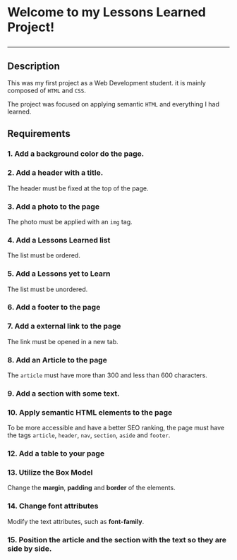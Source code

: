 # Welcome  to my Lessons Learned Project!<hr>

## Description

This was my first project as a Web Development student. it is mainly composed of `HTML` and `CSS`. 

The project was focused on applying semantic `HTML` and everything I had learned.

## Requirements

### 1. Add a background color do the page.

### 2. Add a header with a title.

The header must be fixed at the top of the page.

### 3. Add a photo to the page

The photo must be applied with an `img` tag.

### 4. Add a Lessons Learned list

The list must be ordered.

### 5. Add a Lessons yet to Learn

The list must be unordered.

### 6. Add a footer to the page

### 7. Add a external link to the page

The link must be opened in a new tab.

### 8. Add an Article to the page

The `article` must have more than 300 and less than 600 characters.

### 9. Add a section with some text.

### 10. Apply semantic HTML elements to the page

To be more accessible and have a better SEO ranking, the page must have the tags `article`, `header`, `nav`, `section`, `aside` and `footer`. 

### 12. Add a table to your page

### 13. Utilize the Box Model

Change the **margin**, **padding** and **border** of the elements.

### 14. Change font attributes
Modify the text attributes, such as  **font-family**.

### 15. Position the article and the section with the text so they are side by side.